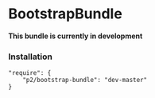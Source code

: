 BootstrapBundle
===============

**This bundle is currently in development**



### Installation

    "require": {
        "p2/bootstrap-bundle": "dev-master"
    }
